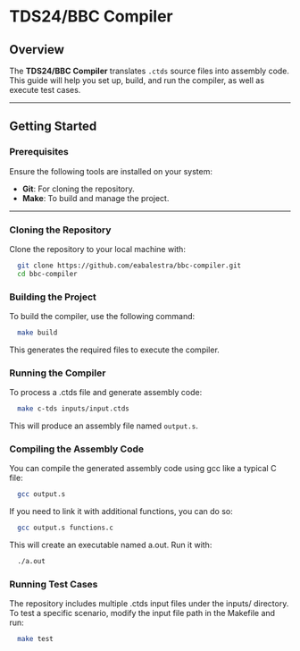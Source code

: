 # TDS24/BBC Compiler

## Overview
The **TDS24/BBC Compiler** translates `.ctds` source files into assembly code. This guide will help you set up, build, and run the compiler, as well as execute test cases.

---

## Getting Started

### Prerequisites
Ensure the following tools are installed on your system:
- **Git**: For cloning the repository.
- **Make**: To build and manage the project.

---

### Cloning the Repository
Clone the repository to your local machine with:

```bash
  git clone https://github.com/eabalestra/bbc-compiler.git 
  cd bbc-compiler
```

### Building the Project
To build the compiler, use the following command:
```bash
  make build
```
This generates the required files to execute the compiler.

### Running the Compiler
To process a .ctds file and generate assembly code:

```bash
  make c-tds inputs/input.ctds
```
This will produce an assembly file named `output.s`.

### Compiling the Assembly Code
You can compile the generated assembly code using gcc like a typical C file:
```bash
  gcc output.s
```
If you need to link it with additional functions, you can do so:
```bash
  gcc output.s functions.c
```
This will create an executable named a.out. Run it with:
```bash
  ./a.out
```

### Running Test Cases
The repository includes multiple .ctds input files under the inputs/ directory. 
To test a specific scenario, modify the input file path in the Makefile and run:
```bash
  make test
```


